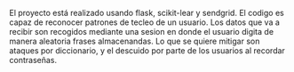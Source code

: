 El proyecto está realizado usando flask, scikit-lear y sendgrid.
El codigo es capaz de reconocer patrones de tecleo de un usuario. 
Los datos que va a recibir son recogidos mediante una sesion en donde el usuario digita de manera aleatoria frases almacenandas.
Lo que se quiere mitigar son ataques por diccionario, y el descuido por parte de los usuarios al recordar contraseñas.
